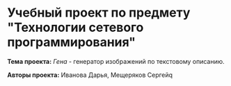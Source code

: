 # Учебный проект по предмету "Технологии сетевого программирования"
**Тема проекта:** *Гена* - генератор изображений по текстовому описанию.

**Авторы проекта:** Иванова Дарья, Мещеряков Сергейq
